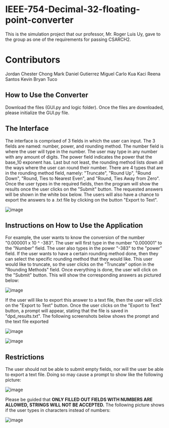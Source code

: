 # IEEE-754-Decimal-32-floating-point-converter
This is the simulation project that our professor, Mr. Roger Luis Uy, gave to the group as one of the requirements for passing CSARCH2.

# Contributors
Jordan Chester Chong
Mark Daniel Gutierrez
Miguel Carlo Kua
Kaci Reena Santos
Kevin Bryan Tuco

## How to Use the Converter
Download the files (GUI.py and logic folder). Once the files are downloaded, please initialize the GUI.py file.

## The Interface
The interface is comprised of 3 fields in which the user can input. The 3 fields are named: number, power, and rounding method. The number field is where the user will type in the number. The user may type in any number with any amount of digits. The power field indicates the power that the base_10 exponent has. Last but not least, the rounding method lists down all the ways where the user can round their number. There are 4 types that are in the rounding method field, namely: "Truncate", "Round Up", "Round Down", "Round, Ties to Nearest Even", and "Round, Ties Away from Zero". Once the user types in the required fields, then the program will show the results once the user clicks on the "Submit" button. The requested answers will be shown in the white box below. The users will also have a chance to export the answers to a .txt file by clicking on the button "Export to Text".

![image](https://github.com/jordanchong911/IEEE-754-Decimal-32-floating-point-converter/assets/94843916/206fde42-5d5d-4d23-a5a5-385d98b20644)

## Instructions on How to Use the Application
For example, the user wants to know the conversion of the number "0.000001 x 10 ^ -383". The user will first type in the number "0.000001" to the "Number" field. The user also types in the power "-383" to the "power" field. If the user wants to have a certain rounding method done, then they can select the specific rounding method that they would like. This user would like to truncate, so the user clicks on the "Truncate" option in the "Rounding Methods" field. Once everything is done, the user will click on the "Submit" button. This will show the corresponding answers as pictured below:

![image](https://github.com/jordanchong911/IEEE-754-Decimal-32-floating-point-converter/assets/94843916/c6dd44c1-8000-45fc-a165-49e0fc301b14)

If the user will like to export this answer to a text file, then the user will click on the "Export to Text" button. Once the user clicks on the "Export to Text" button, a prompt will appear, stating that the file is saved in "dpd_results.txt". The following screenshots below shows the prompt and the text file exported

![image](https://github.com/jordanchong911/IEEE-754-Decimal-32-floating-point-converter/assets/94843916/09ce8266-ce45-4582-a37a-ae677f5e6285)

![image](https://github.com/jordanchong911/IEEE-754-Decimal-32-floating-point-converter/assets/94843916/378ab9ae-ae50-47b5-ac3e-abdcad7e79cd)

## Restrictions
The user should not be able to submit empty fields, nor will the user be able to export a text file. Doing so may cause a prompt to show like the following picture:

![image](https://github.com/jordanchong911/IEEE-754-Decimal-32-floating-point-converter/assets/94843916/7fcc867d-fc59-45a5-965e-aba51ceebb0c)

Please be guided that **ONLY FILLED OUT FIELDS WITH NUMBERS ARE ALLOWED, STRINGS WILL NOT BE ACCEPTED.** The following picture shows if the user types in characters instead of numbers:

![image](https://github.com/jordanchong911/IEEE-754-Decimal-32-floating-point-converter/assets/94843916/66d0b2e0-7992-4b42-a888-417711a8b9b1)
